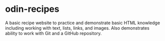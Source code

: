 # odin-recipes

A basic recipe website to practice and demonstrate basic HTML knowledge including working with text, lists, links, and images. Also demonstrates ability to work with Git and a GitHub repository.
